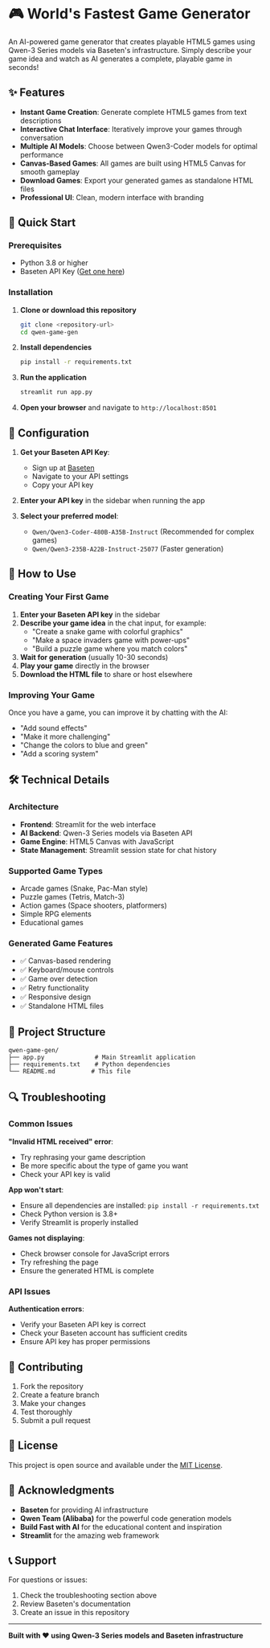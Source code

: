 # 🎮 World's Fastest Game Generator

An AI-powered game generator that creates playable HTML5 games using Qwen-3 Series models via Baseten's infrastructure. Simply describe your game idea and watch as AI generates a complete, playable game in seconds!

## ✨ Features

- **Instant Game Creation**: Generate complete HTML5 games from text descriptions
- **Interactive Chat Interface**: Iteratively improve your games through conversation
- **Multiple AI Models**: Choose between Qwen3-Coder models for optimal performance
- **Canvas-Based Games**: All games are built using HTML5 Canvas for smooth gameplay
- **Download Games**: Export your generated games as standalone HTML files
- **Professional UI**: Clean, modern interface with branding

## 🚀 Quick Start

### Prerequisites

- Python 3.8 or higher
- Baseten API Key ([Get one here](https://baseten.co))

### Installation

1. **Clone or download this repository**
   ```bash
   git clone <repository-url>
   cd qwen-game-gen
   ```

2. **Install dependencies**
   ```bash
   pip install -r requirements.txt
   ```

3. **Run the application**
   ```bash
   streamlit run app.py
   ```

4. **Open your browser** and navigate to `http://localhost:8501`

## 🔧 Configuration

1. **Get your Baseten API Key**:
   - Sign up at [Baseten](https://baseten.co)
   - Navigate to your API settings
   - Copy your API key

2. **Enter your API key** in the sidebar when running the app

3. **Select your preferred model**:
   - `Qwen/Qwen3-Coder-480B-A35B-Instruct` (Recommended for complex games)
   - `Qwen/Qwen3-235B-A22B-Instruct-25077` (Faster generation)

## 🎯 How to Use

### Creating Your First Game

1. **Enter your Baseten API key** in the sidebar
2. **Describe your game idea** in the chat input, for example:
   - "Create a snake game with colorful graphics"
   - "Make a space invaders game with power-ups"
   - "Build a puzzle game where you match colors"
3. **Wait for generation** (usually 10-30 seconds)
4. **Play your game** directly in the browser
5. **Download the HTML file** to share or host elsewhere

### Improving Your Game

Once you have a game, you can improve it by chatting with the AI:
- "Add sound effects"
- "Make it more challenging"
- "Change the colors to blue and green"
- "Add a scoring system"

## 🛠️ Technical Details

### Architecture
- **Frontend**: Streamlit for the web interface
- **AI Backend**: Qwen-3 Series models via Baseten API
- **Game Engine**: HTML5 Canvas with JavaScript
- **State Management**: Streamlit session state for chat history

### Supported Game Types
- Arcade games (Snake, Pac-Man style)
- Puzzle games (Tetris, Match-3)
- Action games (Space shooters, platformers)
- Simple RPG elements
- Educational games

### Generated Game Features
- ✅ Canvas-based rendering
- ✅ Keyboard/mouse controls
- ✅ Game over detection
- ✅ Retry functionality
- ✅ Responsive design
- ✅ Standalone HTML files

## 📁 Project Structure

```
qwen-game-gen/
├── app.py              # Main Streamlit application
├── requirements.txt    # Python dependencies
└── README.md          # This file
```

## 🔍 Troubleshooting

### Common Issues

**"Invalid HTML received" error**:
- Try rephrasing your game description
- Be more specific about the type of game you want
- Check your API key is valid

**App won't start**:
- Ensure all dependencies are installed: `pip install -r requirements.txt`
- Check Python version is 3.8+
- Verify Streamlit is properly installed

**Games not displaying**:
- Check browser console for JavaScript errors
- Try refreshing the page
- Ensure the generated HTML is complete

### API Issues

**Authentication errors**:
- Verify your Baseten API key is correct
- Check your Baseten account has sufficient credits
- Ensure API key has proper permissions

## 🤝 Contributing

1. Fork the repository
2. Create a feature branch
3. Make your changes
4. Test thoroughly
5. Submit a pull request

## 📝 License

This project is open source and available under the [MIT License](LICENSE).

## 🙏 Acknowledgments

- **Baseten** for providing AI infrastructure
- **Qwen Team (Alibaba)** for the powerful code generation models
- **Build Fast with AI** for the educational content and inspiration
- **Streamlit** for the amazing web framework

## 📞 Support

For questions or issues:
1. Check the troubleshooting section above
2. Review Baseten's documentation
3. Create an issue in this repository

---

**Built with ❤️ using Qwen-3 Series models and Baseten infrastructure**
